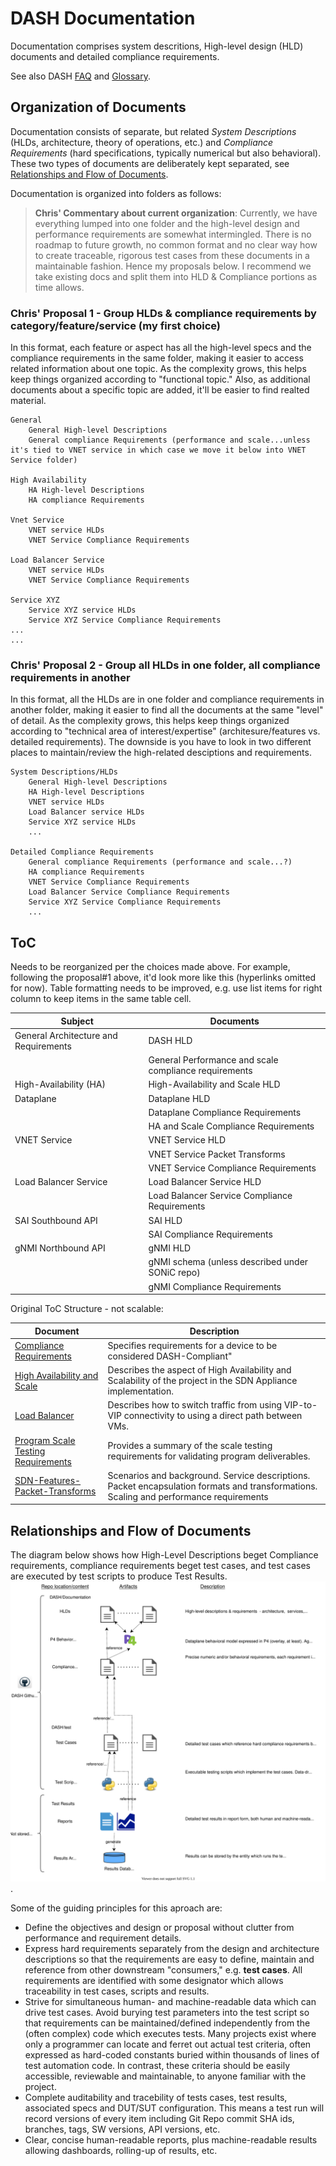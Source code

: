 # DASH Documentation 

Documentation comprises system descritions, High-level design (HLD) documents and detailed compliance requirements.

See also DASH [FAQ](https://github.com/Azure/DASH/wiki/FAQ) and [Glossary](https://github.com/Azure/DASH/wiki/Glossary). 


## Organization of Documents
Documentation consists of separate, but related *System Descriptions* (HLDs, architecture, theory of operations, etc.) and *Compliance Requirements* (hard specifications, typically numerical  but also behavioral). These two types of documents are deliberately kept separated, see [Relationships and Flow of Documents](#relationships-and-flow-of-documents).

Documentation is organized into folders as follows:

>**Chris' Commentary about current organization**:
Currently, we have everything lumped into one folder and the high-level design and performance requirements are somewhat intermingled. There is no roadmap to future growth, no common format and no clear way how to create traceable, rigorous test cases from these documents in a maintainable fashion. Hence my proposals below. I recommend we take existing docs and split them into HLD & Compliance portions as time allows.

### Chris' Proposal 1 - Group HLDs & compliance requirements by category/feature/service (my first choice)
In this format, each feature or aspect has all the high-level specs  and the compliance requirements in the same folder, making it easier to access related information about one topic. As the complexity grows, this helps keep things organized according to "functional topic." Also, as additional documents about a specific topic are added, it'll be easier to find realted material.
```
General
    General High-level Descriptions
    General compliance Requirements (performance and scale...unless it's tied to VNET service in which case we move it below into VNET Service folder)

High Availability
    HA High-level Descriptions
    HA compliance Requirements

Vnet Service
    VNET service HLDs
    VNET Service Compliance Requirements

Load Balancer Service
    VNET service HLDs
    VNET Service Compliance Requirements

Service XYZ
    Service XYZ service HLDs
    Service XYZ Service Compliance Requirements
...
...
```
### Chris' Proposal 2 - Group all HLDs in one folder, all compliance requirements in another
In this format, all the HLDs are in one folder and compliance requirements in another folder, making it easier to find all the documents at the same "level" of detail. As the complexity grows, this helps keep things organized according to "technical area of interest/expertise" (architesure/features vs. detailed requirements). The downside is you have to look in two different places to maintain/review the high-related desciptions and requirements.
```
System Descriptions/HLDs
    General High-level Descriptions
    HA High-level Descriptions
    VNET service HLDs
    Load Balancer service HLDs
    Service XYZ service HLDs
    ...

Detailed Compliance Requirements
    General compliance Requirements (performance and scale...?)
    HA compliance Requirements
    VNET Service Compliance Requirements
    Load Balancer Service Compliance Requirements
    Service XYZ Service Compliance Requirements
    ...
```

## ToC
Needs to be reorganized per the choices made above. For example, following the proposal#1 above, it'd look more like this (hyperlinks omitted for now). Table formatting needs to be improved, e.g. use list items for right column to keep items in the same table cell.

| Subject | Documents|
| ------- | ---------|
| General Architecture and Requirements| DASH HLD |
|                                      | General Performance and scale compliance requirements       |
| High-Availability (HA)               | High-Availability and Scale HLD                             |
| Dataplane                            | Dataplane HLD                                               |
|                                      | Dataplane Compliance Requirements                           |
|                                      | HA and Scale Compliance Requirements                        |
| VNET Service                         | VNET Service HLD                                            |
|                                      | VNET Service Packet Transforms                              |
|                                      | VNET Service Compliance Requirements                        |
| Load Balancer Service                | Load Balancer Service HLD                                   |
|                                      | Load Balancer Service Compliance Requirements               |
| SAI Southbound API                   | SAI HLD                                                     |
|                                      | SAI Compliance Requirements                                 |
| gNMI Northbound API                  | gNMI HLD                                                    |
|                                      | gNMI schema (unless described under SONiC repo)             |
|                                      | gNMI Compliance Requirements                                |

Original ToC Structure - not scalable:

| Document | Description |
|----------|-------------|
| [Compliance Requirements](dash-compliance-requirements.md) | Specifies requirements for a device to be considered DASH-Compliant" |
| [High Availability and Scale](high-availability-and-scale.md) | Describes the aspect of High Availability and Scalability of the project in the SDN Appliance implementation. |
| [Load Balancer](load-balancer-v3.md) | Describes how to switch traffic from using VIP-to-VIP connectivity to using a direct path between VMs. |
| [Program Scale Testing Requirements](program-scale-testing-requirements-draft.md) | Provides a summary of the scale testing requirements for validating program deliverables. |
| [SDN-Features-Packet-Transforms](sdn-features-packet-transforms.md) | Scenarios and background. Service descriptions. Packet encapsulation formats and transformations. Scaling and performance requirements |

## Relationships and Flow of Documents
The diagram below shows how High-Level Descriptions beget Compliance requirements, compliance requirements beget test cases, and test cases are executed by test scripts to produce Test Results.
![dash-specs-flow](images/general/dash-specs-flow.svg).

Some of the guiding principles for this aproach are:
* Define the objectives and design or proposal without clutter from performance and requirement details.
* Express hard requirements separately from the design and architecture descriptions so that the requirements are easy to define, maintain and reference from other downstream "consumers," e.g. **test cases**. All requirements are identified with some designator which allows traceability in test cases, scripts and results.
* Strive for simultaneous human- and machine-readable data which can drive test cases. Avoid burying test parameters into the test script so that requirements can be maintained/defined independently from the (often complex) code which executes tests. Many projects exist where only a programmer can locate and ferret out actual test criteria, often expressed as hard-coded constants buried within thousands of lines of test automation code. In contrast, these criteria should be easily accessible, reviewable and maintainable, to anyone familiar with the project.
* Complete auditability and tracebility of tests cases, test results, associated specs and DUT/SUT configuration. This means  a test run will record versions of every item including Git Repo commit SHA ids, branches, tags, SW versions, API versions, etc.
* Clear, concise human-readable reports, plus machine-readable results allowing dashboards, rolling-up of results, etc.